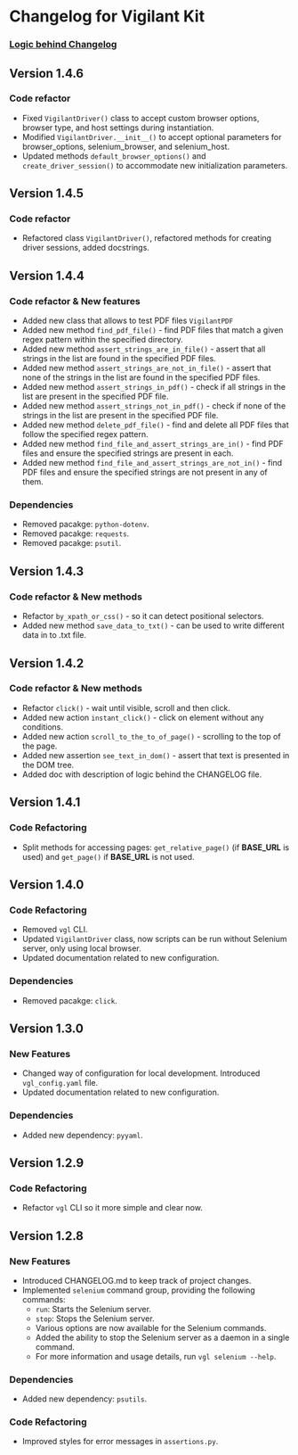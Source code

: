 # Changelog for Vigilant Kit

### [Logic behind Changelog](docs/changelog_logic.md)

## Version 1.4.6

### Code refactor
- Fixed `VigilantDriver()` class to accept custom browser options, browser type, and host settings during instantiation.
- Modified `VigilantDriver.__init__()` to accept optional parameters for browser_options, selenium_browser, and selenium_host.
- Updated methods `default_browser_options()` and `create_driver_session()` to accommodate new initialization parameters.

## Version 1.4.5

### Code refactor 

- Refactored class `VigilantDriver()`, refactored methods for creating driver sessions, added docstrings.

## Version 1.4.4

### Code refactor & New features

- Added new class that allows to test PDF files `VigilantPDF`
- Added new method `find_pdf_file()` - find PDF files that match a given regex pattern within the specified directory.
- Added new method `assert_strings_are_in_file()` - assert that all strings in the list are found in the specified PDF files.
- Added new method `assert_strings_are_not_in_file()` - assert that none of the strings in the list are found in the specified PDF files.
- Added new method `assert_strings_in_pdf()` - check if all strings in the list are present in the specified PDF file.
- Added new method `assert_strings_not_in_pdf()` - check if none of the strings in the list are present in the specified PDF file.
- Added new method `delete_pdf_file()` - find and delete all PDF files that follow the specified regex pattern.
- Added new method `find_file_and_assert_strings_are_in()` - find PDF files and ensure the specified strings are present in each.
- Added new method `find_file_and_assert_strings_are_not_in()` - find PDF files and ensure the specified strings are not present in any of them.

### Dependencies

- Removed pacakge: `python-dotenv`.
- Removed pacakge: `requests`.
- Removed pacakge: `psutil`.

## Version 1.4.3

### Code refactor & New methods

- Refactor `by_xpath_or_css()` - so it can detect positional selectors.
- Added new method `save_data_to_txt()` - can be used to write different data in to .txt file.


## Version 1.4.2

### Code refactor & New methods

- Refactor `click()` - wait until visible, scroll and then click.
- Added new action `instant_click()` - click on element without any conditions.
- Added new action `scroll_to_the_to_of_page()` - scrolling to the top of the page.
- Added new assertion `see_text_in_dom()` - assert that text is presented in the DOM tree.
- Added doc with description of logic behind the CHANGELOG file.


## Version 1.4.1

### Code Refactoring
- Split methods for accessing pages: `get_relative_page()` (if **BASE_URL** is used) and 
`get_page()` if **BASE_URL** is not used.


## Version 1.4.0

### Code Refactoring
- Removed `vgl` CLI.
- Updated `VigilantDriver` class, now scripts can be run without Selenium server, only using local browser.
- Updated documentation related to new configuration.

### Dependencies

- Removed pacakge: `click`.


## Version 1.3.0

### New Features

- Changed way of configuration for local development. Introduced `vgl_config.yaml` file.
- Updated documentation related to new configuration.

### Dependencies

- Added new dependency: `pyyaml`.

## Version 1.2.9

### Code Refactoring

- Refactor `vgl` CLI so it more simple and clear now.

## Version 1.2.8

### New Features

- Introduced CHANGELOG.md to keep track of project changes.
- Implemented `selenium` command group, providing the following commands:
  - `run`: Starts the Selenium server.
  - `stop`: Stops the Selenium server.
  - Various options are now available for the Selenium commands.
  - Added the ability to stop the Selenium server as a daemon in a single command.
  - For more information and usage details, run `vgl selenium --help`.

### Dependencies

- Added new dependency: `psutils`.

### Code Refactoring

- Improved styles for error messages in `assertions.py`.



